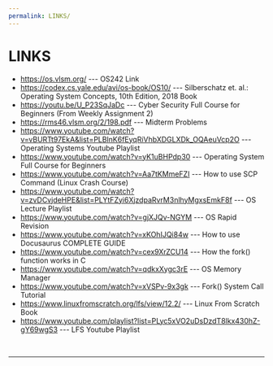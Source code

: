 ```yaml
---
permalink: LINKS/
---
```


# LINKS

* <https://os.vlsm.org/> --- OS242 Link
* <https://codex.cs.yale.edu/avi/os-book/OS10/> --- Silberschatz et. al.: Operating System Concepts, 10th Edition, 2018 Book
* <https://youtu.be/U_P23SqJaDc> --- Cyber Security Full Course for Beginners (From Weekly Assignment 2)
* <https://rms46.vlsm.org/2/198.pdf> --- Midterm Problems
* <https://www.youtube.com/watch?v=vBURTt97EkA&list=PLBlnK6fEyqRiVhbXDGLXDk_OQAeuVcp2O> --- Operating Systems Youtube Playlist
* <https://www.youtube.com/watch?v=yK1uBHPdp30> --- Operating System Full Course for Beginners
* <https://www.youtube.com/watch?v=Aa7tKMmeFZI> --- How to use SCP Command (Linux Crash Course)
* <https://www.youtube.com/watch?v=zvDCvjdeHPE&list=PLYtFZyi6XjzdpaRvrM3nlhyMgxsEmkF8f> --- OS Lecture Playlist
* <https://www.youtube.com/watch?v=gjXJQv-NGYM> --- OS Rapid Revision
* <https://www.youtube.com/watch?v=xKOhIJQi84w> --- How to use Docusaurus COMPLETE GUIDE
* <https://www.youtube.com/watch?v=cex9XrZCU14> --- How the fork() function works in C
* <https://www.youtube.com/watch?v=qdkxXygc3rE> --- OS Memory Manager
* <https://www.youtube.com/watch?v=xVSPv-9x3gk> --- Fork() System Call Tutorial
* <https://www.linuxfromscratch.org/lfs/view/12.2/> --- Linux From Scratch Book
* <https://www.youtube.com/playlist?list=PLyc5xVO2uDsDzdT8lkx430hZ-gY69wgS3> --- LFS Youtube Playlist
<br>
<hr>
